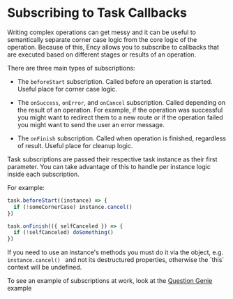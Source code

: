 # Subscribing to Task Callbacks

Writing complex operations can get messy and it can be useful to semantically separate corner case logic from the core logic of the operation. Because of this, Ency allows you to subscribe to callbacks that are executed based on different  stages or results of an operation.

There are three main types of subscriptions:

* The `beforeStart` subscription. Called before an operation is started. Useful place for corner case logic.

* The `onSuccess`, `onError`, and `onCancel` subscription. Called depending on the result of an  operation. For example, if the operation was successful you might want to redirect them to a new route or if the operation failed you might want to send the user an error message.

* The `onFinish` subscription. Called when operation is finished, regardless of result. Useful place for cleanup logic.

<p class="tip">
Task subscriptions are passed their respective task instance as their first parameter. You can take advantage of this to handle per instance logic inside each subscription.
</p>

For example:

```js
task.beforeStart((instance) => {
  if (!someCornerCase) instance.cancel()
})

task.onFinish(({ selfCanceled }) => {
  if (!selfCanceled) doSomething()
})
```

<p class="warning">
If you need to use an instance's methods you must do it via the object, e.g. <code> instance.cancel() </code> and not its destructured properties, otherwise the `this` context will be undefined.
</p>

To see an example of subscriptions at work, look at the [Question Genie](/guide/question-genie) example
